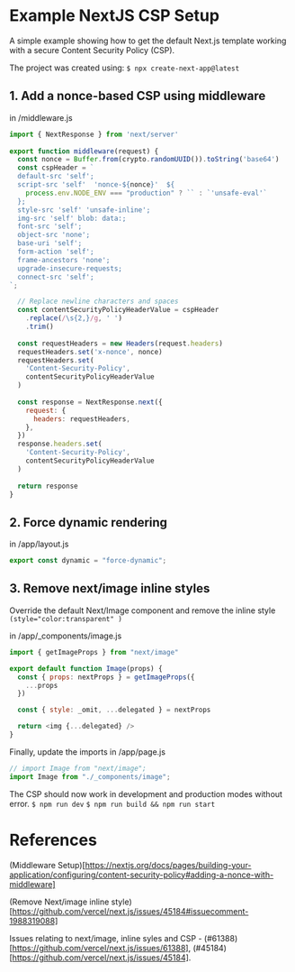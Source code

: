 # Example NextJS CSP Setup

A simple example showing how to get the default Next.js template working with a secure Content Security Policy (CSP).

The project was created using: `$ npx create-next-app@latest`

## 1. Add a nonce-based CSP using middleware

in /middleware.js

```javascript
import { NextResponse } from 'next/server'
 
export function middleware(request) {
  const nonce = Buffer.from(crypto.randomUUID()).toString('base64')
  const cspHeader = `
  default-src 'self';
  script-src 'self'  'nonce-${nonce}'  ${
    process.env.NODE_ENV === "production" ? `` : `'unsafe-eval'`
  };
  style-src 'self' 'unsafe-inline';
  img-src 'self' blob: data:;
  font-src 'self';
  object-src 'none';
  base-uri 'self';
  form-action 'self';
  frame-ancestors 'none';
  upgrade-insecure-requests;
  connect-src 'self'; 
`;

  // Replace newline characters and spaces
  const contentSecurityPolicyHeaderValue = cspHeader
    .replace(/\s{2,}/g, ' ')
    .trim()
 
  const requestHeaders = new Headers(request.headers)
  requestHeaders.set('x-nonce', nonce)
  requestHeaders.set(
    'Content-Security-Policy',
    contentSecurityPolicyHeaderValue
  )
 
  const response = NextResponse.next({
    request: {
      headers: requestHeaders,
    },
  })
  response.headers.set(
    'Content-Security-Policy',
    contentSecurityPolicyHeaderValue
  )
 
  return response
}
```

## 2. Force dynamic rendering

in /app/layout.js

```javascript
export const dynamic = "force-dynamic";
```

## 3. Remove next/image inline styles

Override the default Next/Image component and remove the  inline style `(style="color:transparent" )` 

in /app/\_components/image.js


```javascript
import { getImageProps } from "next/image"

export default function Image(props) {
  const { props: nextProps } = getImageProps({
    ...props
  })

  const { style: _omit, ...delegated } = nextProps

  return <img {...delegated} />
}
```


Finally, update the imports in /app/page.js

```javascript
// import Image from "next/image";
import Image from "./_components/image";
```

The CSP should now work in development and production modes without error.
`$ npm run dev`
`$ npm run build && npm run start`

# References

(Middleware Setup)[https://nextjs.org/docs/pages/building-your-application/configuring/content-security-policy#adding-a-nonce-with-middleware]

(Remove Next/image inline style)[https://github.com/vercel/next.js/issues/45184#issuecomment-1988319088]

Issues relating to next/image, inline syles and CSP - (#61388)[https://github.com/vercel/next.js/issues/61388], (#45184)[https://github.com/vercel/next.js/issues/45184].









